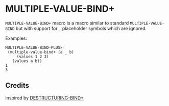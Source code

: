 MULTIPLE-VALUE-BIND+
===================

`MULTIPLE-VALUE-BIND+` macro is a macro similar to standard `MULTIPLE-VALUE-BIND`
but with support for `_` placeholder symbols which are ignored.

Examples:
```common-lisp
MULTIPLE-VALUE-BIND-PLUS>
 (multiple-value-bind+ (a _ b)
     (values 1 2 3)
   (values a b))
1
3
```

## Credits

inspired by [DESTRUCTURING-BIND+](https://github.com/shamazmazum/destructuring-bind-plus)
